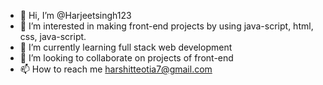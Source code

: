 - 👋 Hi, I’m @Harjeetsingh123
- 👀 I’m interested in making front-end projects by using java-script, html, css, java-script.
- 🌱 I’m currently learning full stack web development 
- 💞️ I’m looking to collaborate on projects of front-end
- 📫 How to reach me harshitteotia7@gmail.com

<!---
Harjeetsingh123/Harjeetsingh123 is a ✨ special ✨ repository because its `README.md` (this file) appears on your GitHub profile.
You can click the Preview link to take a look at your changes.
--->

